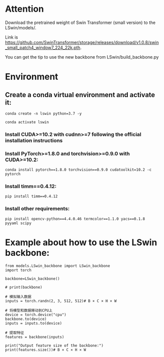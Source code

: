 # Attention
  Download the pretrained weight of Swin Transformer (small version) to the LSwin/models/.
  
  Link is https://github.com/SwinTransformer/storage/releases/download/v1.0.8/swin_small_patch4_window7_224_22k.pth.

  You can get the tip to use the new backbone from LSwin/build_backbone.py

  # Environment

  ## Create a conda virtual environment and activate it:
    conda create -n lswin python=3.7 -y
    
    conda activate lswin
  ### Install CUDA>=10.2 with cudnn>=7 following the official installation instructions
  
  ### Install PyTorch>=1.8.0 and torchvision>=0.9.0 with CUDA>=10.2:
  
    conda install pytorch==1.8.0 torchvision==0.9.0 cudatoolkit=10.2 -c pytorch
  ### Install timm==0.4.12:
    pip install timm==0.4.12
    
 ### Install other requirements:
    pip install opencv-python==4.4.0.46 termcolor==1.1.0 yacs==0.1.8 pyyaml scipy

 # Example about how to use the LSwin backbone:
    from models.LSwin_backbone import LSwin_backbone
    import torch
    
    backbone=LSwin_backbone()
    
    # print(backbone)
    
    # 模拟输入数据
    inputs = torch.randn(2, 3, 512, 512)# B × C × H × W
    
    # 将模型和数据移动到CPU上
    device = torch.device("cpu")
    backbone.to(device)
    inputs = inputs.to(device)
    
    # 提取特征
    features = backbone(inputs)
    
    print("Output feature size of the backbone:")
    print(features.size())# B × C × H × W
